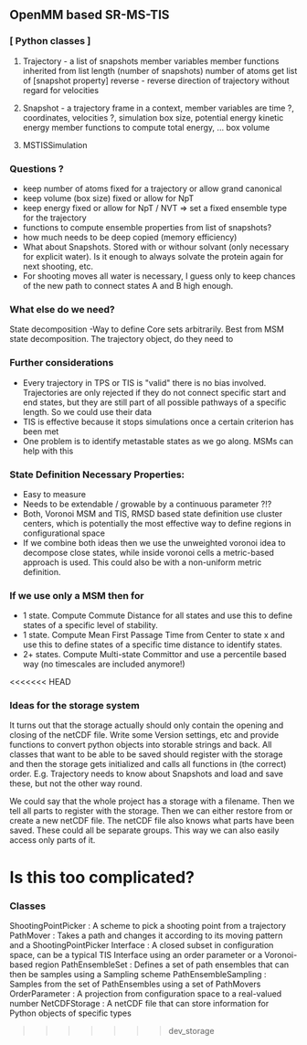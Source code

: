 ## OpenMM based SR-MS-TIS

### [ Python classes ]
1. Trajectory - a list of snapshots
  member variables
  member functions
  inherited from list
  length (number of snapshots)
  number of atoms
  get list of [snapshot property]
  reverse - reverse direction of trajectory without regard for velocities

2. Snapshot - a trajectory frame in a context, 
  member variables are
  time ?,
  coordinates, 
  velocities ?, 
  simulation box size, 
  potential energy
  kinetic energy 
  member functions to compute 
  total energy, ...
  box volume

3. MSTISSimulation

### Questions ?
- keep number of atoms fixed for a trajectory or allow grand canonical
- keep volume (box size) fixed or allow for NpT
- keep energy fixed or allow for NpT / NVT
  => set a fixed ensemble type for the trajectory
- functions to compute ensemble properties from list of snapshots?
- how much needs to be deep copied (memory efficiency)
- What about Snapshots. Stored with or withour solvant (only necessary for explicit water). Is it enough to always solvate the protein again for next shooting, etc.
- For shooting moves all water is necessary, I guess only to keep chances of the new path to connect states A and B high enough.

### What else do we need?
  State decomposition -Way to define Core sets arbitrarily. Best from MSM state decomposition.
  The trajectory object, do they need to 

### Further considerations
- Every trajectory in TPS or TIS is "valid" there is no bias involved. Trajectories are only rejected if they do not connect specific start and end states, but they are still part of all possible pathways of a specific length. So we could use their data
- TIS is effective because it stops simulations once a certain criterion has been met
- One problem is to identify metastable states as we go along. MSMs can help with this

### State Definition Necessary Properties:
- Easy to measure
- Needs to be extendable / growable by a continuous parameter ?!?
- Both, Voronoi MSM and TIS, RMSD based state definition use cluster centers, which is potentially the most effective way to define regions in configurational space 
- If we combine both ideas then we use the unweighted voronoi idea to decompose close states, while inside voronoi cells a metric-based approach is used. This could also be with a non-uniform metric definition.

### If we use only a MSM then for
- 1 state. Compute Commute Distance for all states and use this to define states of a specific level of stability.
- 1 state. Compute Mean First Passage Time from Center to state x and use this to define states of a specific time distance to identify states.
- 2+ states. Compute Multi-state Committor and use a percentile based way (no timescales are included anymore!)

<<<<<<< HEAD
### Ideas for the storage system
It turns out that the storage actually should only contain the opening and closing of the netCDF file. Write some Version settings, etc and provide functions to convert python objects into storable strings and back. All classes that want to be able to be saved should register with the storage and then the storage gets initialized and calls all functions in (the correct) order. E.g. Trajectory needs to know about Snapshots and load and save these, but not the other way round. 

We could say that the whole project has a storage with a filename. Then we tell all parts to register with the storage. Then we can either restore from or create a new netCDF file. The netCDF file also knows what parts have been saved. These could all be separate groups. This way we can also easily access only parts of it.

Is this too complicated?
=======
### 

### Classes
ShootingPointPicker : A scheme to pick a shooting point from a trajectory
PathMover : Takes a path and changes it according to its moving pattern and a ShootingPointPicker
Interface : A closed subset in configuration space, can be a typical TIS Interface using an order parameter or a Voronoi-based region 
PathEnsembleSet : Defines a set of path ensembles that can then be samples using a Sampling scheme
PathEnsembleSampling : Samples from the set of PathEnsembles using a set of PathMovers
OrderParameter : A projection from configuration space to a real-valued number
NetCDFStorage : A netCDF file that can store information for Python objects of specific types
>>>>>>> dev_storage

